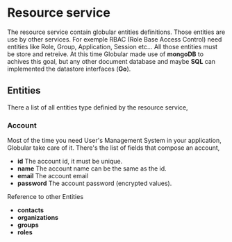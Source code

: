 # Resource service
The resource service contain globular entities definitions. Those entities are use by other services. For exemple RBAC (Role Base Access Control) need entities like Role, Group, Application, Session etc... All those entities must be store and retreive. At this time Globular made use of **mongoDB** to achives this goal, but any other document database and maybe **SQL** can implemented the datastore interfaces (**Go**).

## Entities
There a list of all entities type definied by the resource service,

### Account
Most of the time you need User's Management System in your application, Globular take care of it.  There's the list of fields that compose an account,

 * **id** The account id, it must be unique.
 * **name** The account name can be the same as the id.
 * **email** The account email
 * **password** The account password (encrypted values).

 Reference to other Entities
 * **contacts**
 * **organizations**
 * **groups**
 * **roles**

 